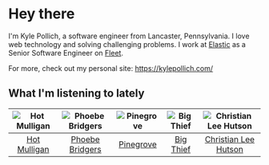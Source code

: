 # Hey there


I'm Kyle Pollich, a software engineer from Lancaster, Pennsylvania. I love web technology and solving challenging problems.
I work at [Elastic](https://www.elastic.co/) as a Senior Software Engineer on [Fleet](https://www.elastic.co/guide/en/fleet/current/fleet-overview.html).

For more, check out my personal site: https://kylepollich.com/

## What I'm listening to lately

<!-- begin artists -->
  |![Hot Mulligan](https://i.scdn.co/image/ab6761610000f178ee0afe7cc83d3700ef6200b9)|![Phoebe Bridgers](https://i.scdn.co/image/ab6761610000f178626686e362d30246e816cc5b)|![Pinegrove](https://i.scdn.co/image/ab6761610000f17833dca482f170d638dde2cf30)|![Big Thief](https://i.scdn.co/image/ab6761610000f178b4d91cdb7bae4fec272f7981)|![Christian Lee Hutson](https://i.scdn.co/image/ab6761610000f178cdc77a2e6e84b8e05552bd4e)|
  |:---:|:---:|:---:|:---:|:---:|
  |[Hot Mulligan](https://open.spotify.com/artist/1lKZzN2d4IqiEYxyECIEHI)|[Phoebe Bridgers](https://open.spotify.com/artist/1r1uxoy19fzMxunt3ONAkG)|[Pinegrove](https://open.spotify.com/artist/2gbT6GPXMis0OAkZbEQCYB)|[Big Thief](https://open.spotify.com/artist/5QdyldG4Fl4TPiOIeMNpBZ)|[Christian Lee Hutson](https://open.spotify.com/artist/5B7NeaqVrmXPyF05C9tnZ3)|
<!-- end artists -->
